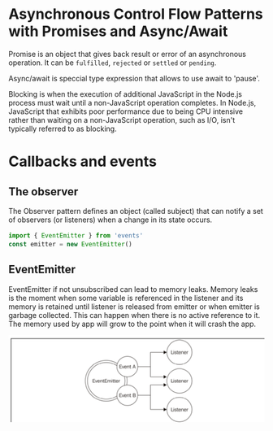 # Asynchronous Control Flow Patterns with Promises and Async/Await
Promise is an object that gives back result or error of an asynchronous operation. It can be `fulfilled`, `rejected` or `settled` or `pending`.

Async/await is speccial type expression that allows to use await to 'pause'.

Blocking is when the execution of additional JavaScript in the Node.js process must wait until a non-JavaScript operation completes.
In Node.js, JavaScript that exhibits poor performance due to being CPU intensive rather than waiting on a non-JavaScript operation, such as I/O, isn't typically referred to as blocking.
# Callbacks and events

## The observer
The Observer pattern defines an object (called subject) that can notify
a set of observers (or listeners) when a change in its state occurs.

```javascript
import { EventEmitter } from 'events'
const emitter = new EventEmitter()
```

## EventEmitter
EventEmitter if not unsubscribed can lead to memory leaks. Memory leaks is the
moment when some variable is referenced in the listener and its memory is retained until listener is released from emitter or when emitter is garbage collected.
This can happen when there is no active reference to it. The memory used by app will grow to the point when it will crash the app.

![EventEmitter](./images/eventemitter.png)
